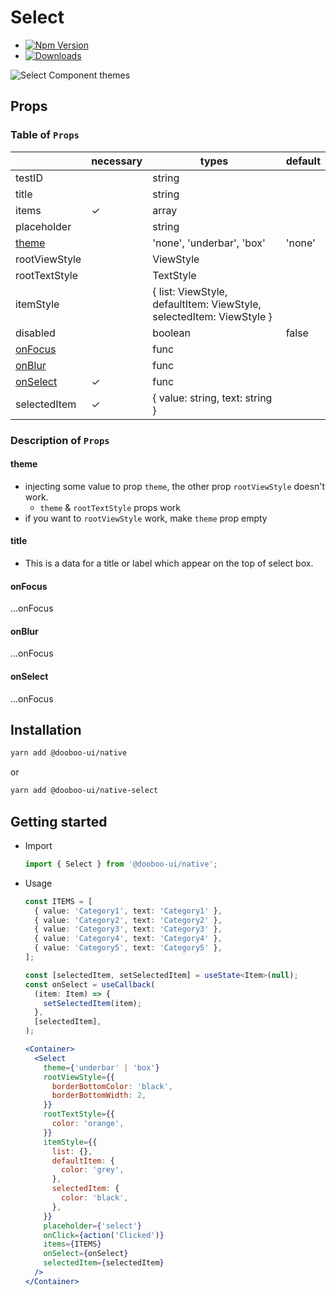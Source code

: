 # Select

- [![Npm Version](http://img.shields.io/npm/v/@dooboo-ui/native-select.svg?style=flat-square)](https://npmjs.org/package/@dooboo-ui/native-select)
- [![Downloads](http://img.shields.io/npm/dm/@dooboo-ui/native-select.svg?style=flat-square)](https://npmjs.org/package/@dooboo-ui/native-select)

![Select Component themes](https://user-images.githubusercontent.com/33364619/70374774-fd328c00-1939-11ea-9af4-776c6885bd41.png)

## Props

### Table of `Props`

|                       | necessary | types                                                                | default |
| --------------------- | --------- | -------------------------------------------------------------------- | ------- |
| testID                |           | string                                                               |         |
| title                 |           | string                                                               |         |
| items                 | ✓         | array                                                                |         |
| placeholder           |           | string                                                               |         |
| [theme](#theme)       |           | 'none', 'underbar', 'box'                                            | 'none'  |
| rootViewStyle         |           | ViewStyle                                                            |         |
| rootTextStyle         |           | TextStyle                                                            |         |
| itemStyle             |           | { list: ViewStyle, defaultItem: ViewStyle, selectedItem: ViewStyle } |         |
| disabled              |           | boolean                                                              | false   |
| [onFocus](#onFocus)   |           | func                                                                 |         |
| [onBlur](#onBlur)     |           | func                                                                 |         |
| [onSelect](#onSelect) | ✓         | func                                                                 |         |
| selectedItem          | ✓         | { value: string, text: string }                                      |         |

### Description of `Props`

#### theme

- injecting some value to prop `theme`, the other prop `rootViewStyle` doesn't work.
  - `theme` & `rootTextStyle` props work
- if you want to `rootViewStyle` work, make `theme` prop empty

#### title
- This is a data for a title or label which appear on the top of select box.

#### onFocus

...onFocus

#### onBlur

...onFocus

#### onSelect

...onFocus

## Installation

```sh
yarn add @dooboo-ui/native
```

or

```sh
yarn add @dooboo-ui/native-select
```

## Getting started

- Import

  ```javascript
  import { Select } from '@dooboo-ui/native';
  ```

- Usage

  ```typescript
  const ITEMS = [
    { value: 'Category1', text: 'Category1' },
    { value: 'Category2', text: 'Category2' },
    { value: 'Category3', text: 'Category3' },
    { value: 'Category4', text: 'Category4' },
    { value: 'Category5', text: 'Category5' },
  ];

  const [selectedItem, setSelectedItem] = useState<Item>(null);
  const onSelect = useCallback(
    (item: Item) => {
      setSelectedItem(item);
    },
    [selectedItem],
  );
  ```

  ```jsx
  <Container>
    <Select
      theme={'underbar' | 'box'}
      rootViewStyle={{
        borderBottomColor: 'black',
        borderBottomWidth: 2,
      }}
      rootTextStyle={{
        color: 'orange',
      }}
      itemStyle={{
        list: {},
        defaultItem: {
          color: 'grey',
        },
        selectedItem: {
          color: 'black',
        },
      }}
      placeholder={'select'}
      onClick={action('Clicked')}
      items={ITEMS}
      onSelect={onSelect}
      selectedItem={selectedItem}
    />
  </Container>
  ```
